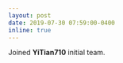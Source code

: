 ```yaml
---
layout: post
date: 2019-07-30 07:59:00-0400
inline: true
---
```

Joined <strong>YiTian710</strong> initial team.

